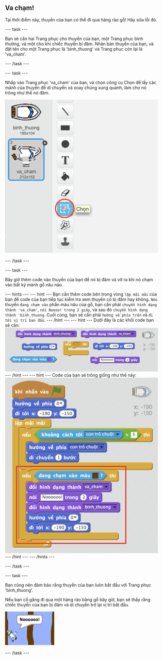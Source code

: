 ## Va chạm!

Tại thời điểm này, thuyền của bạn có thể đi qua hàng rào gỗ! Hãy sửa lỗi đó.

\--- task \---

Bạn sẽ cần hai Trang phục cho thuyền của bạn, một Trang phục bình thường, và một cho khi chiếc thuyền bị đâm. Nhân bản thuyền của bạn, và đặt tên cho một Trang phục là 'binh_thuong' và Trang phục còn lại là 'va_cham'.

\--- /task \---

\--- task \---

Nhấp vào Trang phục 'va_cham' của bạn, và chọn công cụ Chọn để lấy các mảnh của thuyền để di chuyển và xoay chúng xung quanh, làm cho nó trông như thể nó đâm.

![ảnh chụp màn hình](images/boat-hit-costume.png)

\--- /task \---

\--- task \---

Bây giờ thêm code vào thuyền của bạn để nó bị đâm và vỡ ra khi nó chạm vào bất kỳ mảnh gỗ nâu nào.

\--- hints \--- \--- hint \--- Bạn cần thêm code bên trong vòng `lặp mãi mãi` của bạn để code của bạn tiếp tục kiểm tra xem thuyền có bị đâm hay không. `Nếu` thuyền `đang chạm vào` phần màu nâu của gỗ, bạn cần phải `chuyển hình dạng thành 'va_cham'`, `nói Noooo! trong 2 giây`, và sau đó `chuyển hình dạng thành 'binh_thuong`. Cuối cùng, bạn sẽ cần phải `hướng về phía trên` và `đi tới vị trí ban đầu`. \--- /hint \--- \--- hint \--- Dưới đây là các khối code bạn sẽ cần: ![screenshot](images/boat-hit-blocks.png) \--- /hint \--- \--- hint \--- Code của bạn sẽ trông giống như thế này: ![screenshot](images/boat-hit-code.png) \--- /hint \--- \--- /hints \---

\--- /task \---

\--- task \---

Bạn cũng nên đảm bảo rằng thuyền của bạn luôn bắt đầu với Trang phục 'binh_thuong'.

Nếu bạn cố gắng đi qua một hàng rào bằng gỗ bây giờ, bạn sẽ thấy rằng chiếc thuyền của bạn bị đâm và di chuyển trở lại vị trí bắt đầu.

![ảnh chụp màn hình](images/boat-crash.png)

\--- /task \---